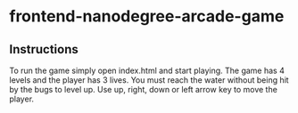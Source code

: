 frontend-nanodegree-arcade-game
===============================

## Instructions

To run the game simply open index.html and start playing.
The game has 4 levels and the player has 3 lives.
You must reach the water without being hit by the bugs to level up.
Use up, right, down or left arrow key to move the player.